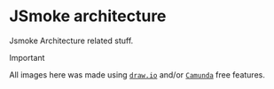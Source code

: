 JSmoke architecture
===================

Jsmoke Architecture related stuff.

> [!IMPORTANT]
>
> All images here was made using [`draw.io`](https://www.drawio.com/)
> and/or [`Camunda`](https://camunda.com/) free features.
